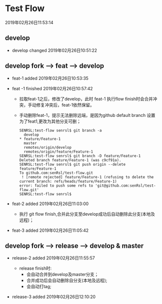 # Test Flow

2019年02月26日11:53:14

## develop

- develop changed  2019年02月26日10:51:22

## develop fork --> feat --> develop

- feat-1 added 2019年02月26日10:53:35

- feat -1 finished 2019年02月26日10:57:42

  - 拉取feat-1之后，修改了develop，此时 feat-1 执行flow finish时会合并冲突，手动修复冲突后，feat-1依然保留。

  - 手动删除feat-1，提示无法删除远端，是因为github default branch 设置为了feat1,更改为其他分支可删；

	```shell
	SENRSL:test-flow senrsl$ git branch -a
	  develop
	* feature/Feature-1
	  master
	  remotes/origin/develop
	  remotes/origin/feature/Feature-1
	SENRSL:test-flow senrsl$ git branch -D feature/Feature-1
	Deleted branch feature/Feature-1 (was c9cf91a).
	SENRSL:test-flow senrsl$ git push origin --delete feature/Feature-1
	To github.com:senRsl/test-flow.git
	 ! [remote rejected] feature/Feature-1 (refusing to delete the current branch: refs/heads/feature/Feature-1)
	error: failed to push some refs to 'git@github.com:senRsl/test-flow.git'
	SENRSL:test-flow senrsl$ 
	```

- feat-2 added 2019年02月26日11:03:00
  - 执行 git flow finish,合并此分支至develop成功后自动删除此分支(本地及远程)；

- feat-3 added 2019年02月26日11:05:42

## develop fork --> release --> develop & master

- release-2 added 2019年02月26日11:55:57
  - release finish时:
    - 会自动合并到develop及master分支；
    - 合并成功后会自动删除自分支(本地及远程);
    - 会自动打tag; 

- release-3 added 2019年02月26日12:10:20 